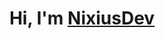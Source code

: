 <div align="center">
  <h1 align="center">Hi, I'm <a href="#">NixiusDev</a></h1>
</div>
<img src="">
